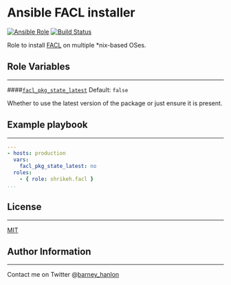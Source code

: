 # Ansible FACL installer
[![Ansible Role](https://img.shields.io/ansible/role/3973.svg)](https://galaxy.ansible.com/detail#/role/3973)
[![Build Status](https://travis-ci.org/shrikeh/ansible-facl.svg)](https://travis-ci.org/shrikeh/ansible-facl)

Role to install [FACL][facl] on multiple *nix-based OSes.

## Role Variables
---

####[`facl_pkg_state_latest`][facl_pkg_state_latest]
Default: `false`

Whether to use the latest version of the package or just ensure it is present.


## Example playbook
---

```YAML
---
- hosts: production
  vars:
    facl_pkg_state_latest: no
  roles:
    - { role: shrikeh.facl }
...
```

## License
-------

[MIT][licence]

## Author Information
------------------
Contact me on Twitter @[barney_hanlon][twitter]

[facl]: https://help.ubuntu.com/community/FilePermissionsACLs
[facl_pkg_state_latest]: https://github.com/shrikeh/ansible-facl/blob/master/defaults/main.yml#L3
[licence]: https://raw.githubusercontent.com/shrikeh/ansible-jumpcloud/master/LICENSE
[twitter]: https://twitter.com/barney_hanlon "Link to my Twitter page"
